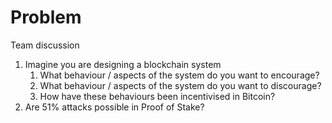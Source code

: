 # Problem

Team discussion

1. Imagine you are designing a blockchain system
   1. What behaviour / aspects of the system do you want to encourage?
   2. What behaviour / aspects of the system do you want to discourage?
   3. How have these behaviours been incentivised in Bitcoin?
2. Are 51% attacks possible in Proof of Stake?